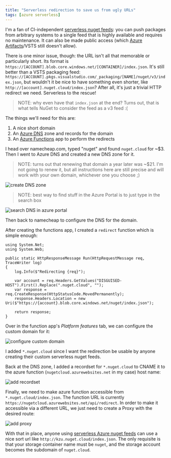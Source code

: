 ```yaml
---
title: "Serverless redirection to save us from ugly URLs"
tags: [azure serverless]
---
```


I'm a fan of CI-independent [serverless nuget feeds](https://www.cazzulino.com/serverless-nuget-feed.html): you can push 
packages from arbitrary systems to a single feed that is highly available and requires no maintenance. It can also be 
made public access (which [Azure Artifacts](https://docs.microsoft.com/en-us/azure/devops/artifacts/nuget/consume?view=vsts&tabs=new-nav)/VSTS still doesn't allow).

There is one minor issue, though: the URL isn't all that memorable or particularly short. Its format is `https://[ACCOUNT].blob.core.windows.net/[CONTAINER]/index.json`. 
It's still better than a VSTS packaging feed: `https://[ACCOUNT].pkgs.visualstudio.com/_packaging/[NAME]/nuget/v3/index.json`, but wouldn't it be nice to have something even shorter, like `http://[account].nuget.cloud/index.json`? After all, it's just a trivial HTTP redirect we need. Serverless to the rescue!

> NOTE: why even have that `index.json` at the end? Turns out, that is what tells NuGet to consider the feed as a v3 feed :(

The things we'll need for this are:

1. A nice short domain
2. An [Azure DNS](https://portal.azure.com/#blade/HubsExtension/Resources/resourceType/Microsoft.Network%2FdnsZones) zone and records for the domain
3. An [Azure Functions](https://portal.azure.com/#create/Microsoft.FunctionApp) app to perform the redirects

I head over namecheap.com, typed "nuget" and found `nuget.cloud` for ~$3. Then I went to Azure DNS and created a new DNS zone for it. 

> NOTE: turns out that renewing that domain a year later was ~$21. I'm not going to renew it, but all instructions here are still precise and will work with your own domain, whichever one you choose ;)

![create DNS zone](https://www.cazzulino.com/img/serverless-redirection-dnszone.png)


> NOTE: best way to find stuff in the Azure Portal is to just type in the search box

![search DNS in azure portal](https://www.cazzulino.com/img/serverless-redirection-search.png)


Then back to namecheap to configure the DNS for the domain.

After creating the functions app, I created a `redirect` function which is simple enough:

```
using System.Net;
using System.Web;

public static HttpResponseMessage Run(HttpRequestMessage req, TraceWriter log) 
{
    log.Info($"Redirecting {req}");
    
    var account = req.Headers.GetValues("DISGUISED-HOST").First().Replace(".nuget.cloud", "");
    var response = req.CreateResponse(HttpStatusCode.MovedPermanently);
    response.Headers.Location = new Uri($"https://{account}.blob.core.windows.net/nuget/index.json");

    return response;
}
```

Over in the function app's *Platform features* tab, we can configure the custom domain for it:

![configure custom domain](https://www.cazzulino.com/img/serverless-redirection-domain.png)

I added `*.nuget.cloud` since I want the redirection be usable by anyone creating their custom serverless nuget feeds.

Back at the DNS zone, I added a recordset for `*.nuget.cloud` to CNAME it to the azure function (`nugetcloud.azurewebsites.net` in my case) host name:

![add recordset](https://www.cazzulino.com/img/serverless-redirection-record.png)

Finally, we need to make azure function accessible from `*.nuget.cloud/index.json`. 
The function URL is currently `https://nugetcloud.azurewebsites.net/api/redirect`. In order to make it accessible 
via a different URL, we just need to create a Proxy with the desired route:

![add proxy](https://www.cazzulino.com/img/serverless-redirection-proxy.png)

With that in place, anyone using [serverless Azure nuget feeds](https://www.cazzulino.com/serverless-nuget-feed.html) can use 
a nice sort url like `http://kzu.nuget.cloud/index.json`. The only requisite is that your storage container name must be `nuget`, 
and the storage account becomes the subdomain of `nuget.cloud`.
